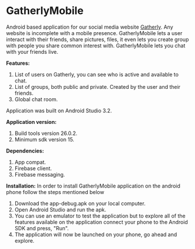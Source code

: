 # GatherlyMobile

Android based application for our social media website [Gatherly](http://qav2.cs.odu.edu/fordFanatics/index.php). Any website is incomplete with a mobile presence. GatherlyMobile lets a user interact with their friends, share pictures, files, it even lets you create group with people you share common interest with. GatherlyMobile lets you chat with your friends live.

**Features:**
1. List of users on Gatherly, you can see who is active and available to chat.
2. List of groups, both public and private. Created by the user and their friends.
3. Global chat room.

Application was built on Android Studio 3.2.

**Application version:** 
1. Build tools version 26.0.2.
2. Minimum sdk version 15.

**Dependencies:** 
1. App compat.
2. Firebase client.
3. Firebase messaging.

**Installation:**
In order to install GatherlyMobile application on the android phone follow the steps mentioned below

1. Download the app-debug.apk on your local computer.
2. Open Android Studio and run the apk.
3. You can use an emulator to test the application but to explore all of the features available on the application connect your      phone to the Android SDK and press, "Run".
4. The application will now be launched on your phone, go ahead and explore.
